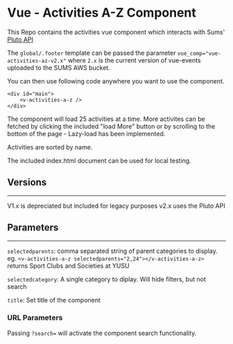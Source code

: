 # Vue - Activities A-Z Component

This Repo contains the activities vue component which interacts with Sums' [Pluto API](https://github.com/University-of-Lincoln-SU/External-Developer-Docs/tree/master/PlutoAPI)

The ```global/.footer``` template can be passed the parameter ```vue_comp="vue-activities-az-v2.x"``` where ```2.x``` is the current version of vue-events uploaded to the SUMS AWS bucket.  

You can then use following code anywhere you want to use the component.

```
<div id="main">
    <v-activities-a-z />
</div>
```

The component will load 25 activities at a time. More activites can be fetched by clicking the included "load More" button or by scrolling to the bottom of the page - Lazy-load has been implemented.

Activities are sorted by name.

The included index.html document can be used for local testing.

## Versions
---
V1.x is depreciated but included for legacy purposes
v2.x uses the Pluto API

## Parameters
---
```selectedparents```: comma separated string of parent categories to display.  
eg. ```<v-activities-a-z selectedparents="2,24"></v-activities-a-z>``` returns Sport Clubs and Societies at YUSU  

```selectedcategory```: A single category to diplay. Will hide filters, but not search

```title```: Set title of the component

### URL Parameters

Passing ```?search=``` will activate the component search functionality.